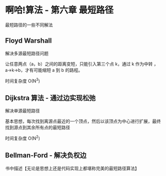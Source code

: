 # 啊哈!算法 - 第六章 最短路径

最短路径的一些不同解法

## Floyd Warshall

解决多源最短路径问题  

让任意两点（a，b）之间的距离变短，只能引入第三个点 k，通过 k 作为中转 ，a->k->b，才有可能缩短 a 到 b 的路程。  

时间复杂度 O(N<sup>3</sup>)    

## Dijkstra 算法 - 通过边实现松弛  

解决单源最短路径  

基本思想，每次找到离源点最近的一个顶点，然后以该顶点为中心进行扩展，最终找到源点到其余所有点的最短路径  

时间复杂度 O(N<sup>2</sup>)  


## Bellman-Ford - 解决负权边  

书中描述【无论是思想上还是代码实现上都堪称完美的最短路径算法】  



